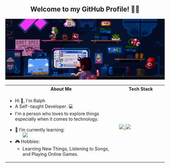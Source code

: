 <div align="center" height="200px" display="flex">

## Welcome to my GitHub Profile! 🧑‍💻

<!-- Programmer GIF Wallpaper -->
<img src="wallpaper/programmer.gif">

<!-- ### 🚀 HacktoberFest: -->
<!-- [![An image of @coderralph's Holopin badges, which is a link to view their full Holopin profile](https://holopin.me/coderralph)](https://holopin.io/@coderralph) -->

<!-- About Section -->
<table>
<tr>
 <th>
 About Me
 </th>
<th>
Tech Stack
</th>
</tr>

<tr>
 <td width="70%">
   <ul>
     <li> Hi 👋, I'm Ralph  </li>
     <li> A Self-taught Developer. 💻 </li>
     <li> I'm a person who loves to explore things especially when it comes to technology. </li>
    <br>
     <li> 🌱 I’m currently learning:  
        <ul> 
          <a href="https://skillicons.dev">
            <img src="https://skillicons.dev/icons?i=react,php,mysql,django,mongodb,firebase,graphql,wordpress" />
          </a>
        </ul>          
     </li>  
     <li> 🎮 Hobbies:
        <ul> 
          <li> Learning New Things, Listening to Songs, and Playing Online Games.</li>
        </ul>
     </li>  
   </ul>
</td>

<!-- Technologies Section -->
<td>
    <a href="https://skillicons.dev">
      <img src="https://skillicons.dev/icons?i=py,html,css,js,git,github,anaconda" />
      <img src="https://skillicons.dev/icons?i=vscode,visualstudio,pycharm,postman,figma,arduino,blender" />
    </a>
  </td>
</tr>
</table>

<!-- 👀 Profile Views -->
<!-- <img src="https://komarev.com/ghpvc/?username=coder-ralph&label=Profile%20views&color=0e75b6&style=flat" alt="coder-ralph" /> -->

<!-- 📱 Socials -->
<!-- ### 📱 Connect with me: -->

<!-- <a href="https://www.linkedin.com/in/ralphrosael" target="blank"><img align="center" src="https://raw.githubusercontent.com/rahuldkjain/github-profile-readme-generator/master/src/images/icons/Social/linked-in-alt.svg" alt="ralphrosael" height="25" width="30" /></a>
<a href="https://instagram.com/coderralph" target="blank"><img align="center" src="https://raw.githubusercontent.com/rahuldkjain/github-profile-readme-generator/master/src/images/icons/Social/instagram.svg" alt="mide" height="25" width="30" /></a> -->

<!-- ------------- -->

<!-- ### 📈 GitHub Analytics -->

<!-- <p align="center">
  <img height="210px" src="https://github-readme-stats-git-masterrstaa-rickstaa.vercel.app/api?username=coder-ralph&theme=synthwave"/>
  <img height="210px" src="https://github-readme-stats.vercel.app/api/top-langs/?username=coder-ralph&theme=tokyonight"/> -->
    
<!-- 📊  GitHub Stats -->
<!-- ![Stats](https://github-readme-streak-stats.herokuapp.com/?user=coder-ralph&theme=radical)

![Trophy](https://github-profile-trophy.vercel.app/?username=coder-ralph&theme=tokyonight) -->


<!---

Alpha776/Alpha776 is a ✨ special ✨ repository because its `README.md` (this file) appears on your GitHub profile.
You can click the Preview link to take a look at your changes.

--->
